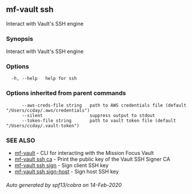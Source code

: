 ## mf-vault ssh

Interact with Vault's SSH engine

### Synopsis

Interact with Vault's SSH engine

### Options

```
  -h, --help   help for ssh
```

### Options inherited from parent commands

```
      --aws-creds-file string   path to AWS credentials file (default "/Users/ccday/.aws/credentials")
      --silent                  suppress output to stdout
      --token-file string       path to vault token file (default "/Users/ccday/.vault-token")
```

### SEE ALSO

* [mf-vault](mf-vault.md)	 - CLI for interacting with the Mission Focus Vault
* [mf-vault ssh ca](mf-vault_ssh_ca.md)	 - Print the public key of the Vault SSH Signer CA
* [mf-vault ssh sign](mf-vault_ssh_sign.md)	 - Sign client SSH key
* [mf-vault ssh sign-host](mf-vault_ssh_sign-host.md)	 - Sign host SSH key

###### Auto generated by spf13/cobra on 14-Feb-2020
